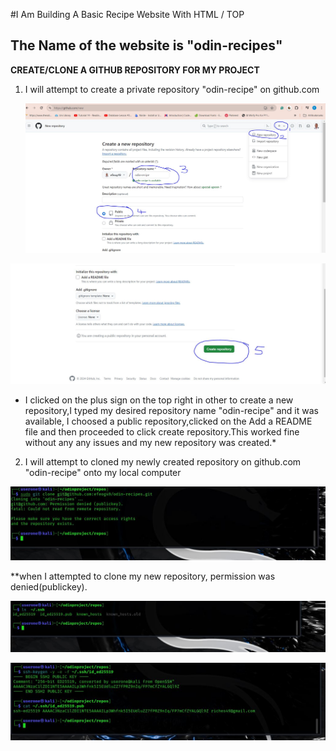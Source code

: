 #I Am Building A Basic Recipe Website With HTML / TOP

## The Name of the website is "odin-recipes"



**CREATE/CLONE A GITHUB REPOSITORY FOR MY PROJECT**

1. I will attempt to create a private repository "odin-recipe" on github.com
   
   ![creating a new private repository in github](./recipes/images/git-repo-1.jpg)




![creating a new private repository in github](./recipes/images/git-repo-2.jpg) 

* I clicked on the plus sign on the top right in other to create a new repository,I typed my desired repository name "odin-recipe" and it was available, I choosed a public repository,clicked on the Add a README file and then proceeded to click create repository.This worked fine without any any issues and my new repository was created.*

2. I will attempt to cloned my newly created repository on github.com "odin-recipe" onto my local computer

![permission denied(publickey)](./recipes/images/ssh-key-permission-denied.jpg)

**when I attempted to clone my new repository, permission was denied(publickey).

![permission denied(publickey)](./recipes/images/check-pub-pri-key-present.jpg)


![permission denied(publickey)](./recipes/images/pub-key-pri-key.jpg)